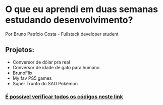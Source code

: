 # O que eu aprendi em duas semanas estudando desenvolvimento? 
Por Bruno Patrício Costa - Fullstack developer student

## Projetos: 

- Conversor de dólar pra real
- Conversor de idade de gato para humano
- BrunoFlix
- My fav PS5 games
- Super Trunfo do SAD Pokémon

### [É possível verificar todos os códigos neste link](https://codepen.io/devbpatriciocosta/pen/abEdeLx)
